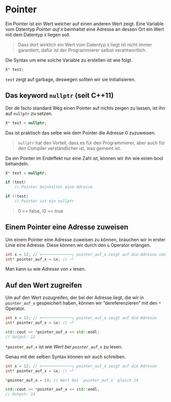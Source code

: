 # Pointer

Ein Pointer ist ein Wert welcher auf einen anderen Wert zeigt.
Eine Variable vom Datentyp *Pointer auf `X`* beinhaltet eine Adresse an dessen Ort ein Wert mit dem Datentyp `X` liegen soll.

> Dass dort wirklich ein Wert vom Datentyp `X` liegt ist nicht immer garantiert, dafür ist der Programmierer selbst verantwortlich.

Die Syntax um eine solche Variable zu erstellen ist wie folgt.

```c++
X* test;
```

`test` zeigt auf garbage, deswegen sollten wir sie initialisieren.


## Das keyword `nullptr` (seit C++11)

Der de facto standard Weg einen Pointer auf nichts zeigen zu lassen, ist ihn auf `nullptr` zu setzen.

```c++
X* test = nullptr;
```

Das ist praktisch das selbe wie dem Pointer die Adresse 0 zuzuweisen.

> `nullptr` hat den Vorteil, dass es für den Programmierer, aber auch für den Compiler verständlicher ist, was gemeint ist.

Da ein Pointer im Endeffekt nur eine Zahl ist, können wir ihn wie einen bool behandeln.

```c++
X* test = nullptr;

if (test)
	// Pointer beinhaltet eine Adresse

if (!test)
	// Pointer ist ein nullptr
```

> 0 == false, !0 == true


## Einem Pointer eine Adresse zuweisen

Um einem Pointer eine Adresse zuweisen zu können, brauchen wir in erster Linie eine Adresse. Diese können wir durch den `&` Operator erlangen.

```c++
int x = 12; // <─────────────┐ pointer_auf_x zeigt auf die Adresse von x
int* pointer_auf_x = &x; // ─┘
```

Man kann `&x` wie *Adresse von `x`* lesen.

## Auf den Wert zugreifen

Um auf den Wert zuzugreifen, der bei der Adresse liegt, die wir in `pointer_auf_x` gespeichert haben, können wir “dereferenzieren” mit den `*` Operator.

```c++
int x = 12; // <─────────────┐ pointer_auf_x zeigt auf die Adresse 
int* pointer_auf_x = &x; // ─┘

std::cout << *pointer_auf_x << std::endl;
// Output: 12
```

`*pointer_auf_x` ist wie *Wert bei `pointer_auf_x`* zu lesen.

Genau mit der selben Syntax können wir auch schreiben.

```c++
int x = 12; // <─────────────┐ pointer_auf_x zeigt auf die Adresse 
int* pointer_auf_x = &x; // ─┘

*pointer_auf_x = 14; // Wert bei `pointer_auf_x` gleich 14

std::cout << *pointer_auf_x << std::endl;
// Output: 14
```
